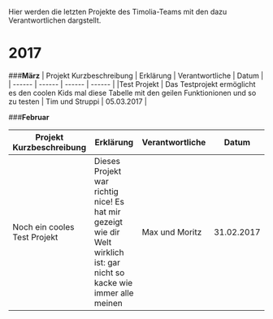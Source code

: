Hier werden die letzten Projekte des Timolia-Teams mit den dazu Verantwortlichen dargstellt.

# 2017

###<strong>März</strong>
| Projekt Kurzbeschreibung | Erklärung | Verantwortliche | Datum |
| ------ | ------ | ------ | ------ |
|Test Projekt | Das Testprojekt ermöglicht es den coolen Kids mal diese Tabelle mit den geilen Funktionionen und so zu testen | Tim und Struppi | 05.03.2017 |

###<strong>Februar</strong>

| Projekt Kurzbeschreibung | Erklärung | Verantwortliche | Datum |
| ------ | ------ | ------ | ------ |
|Noch ein cooles Test Projekt | Dieses Projekt war richtig nice! Es hat mir gezeigt wie dir Welt wirklich ist: gar nicht so kacke wie immer alle meinen | Max und Moritz | 31.02.2017